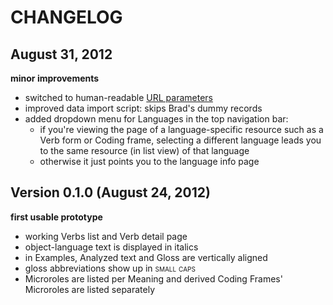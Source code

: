 # CHANGELOG

## August 31, 2012
**minor improvements**
- switched to human-readable [URL parameters](https://github.com/fanaugen/valency/issues/1)
- improved data import script: skips Brad's dummy records
- added dropdown menu for Languages in the top navigation bar:
  - if you're viewing the page of a language-specific resource such as a Verb form or Coding frame,
    selecting a different language leads you to the same resource (in list view) of that language
  - otherwise it just points you to the language info page

    
  

## Version 0.1.0 (August 24, 2012)
**first usable prototype**
- working Verbs list and Verb detail page
- object-language text is displayed in italics
- in Examples, Analyzed text and Gloss are vertically aligned
- gloss abbreviations show up in <span style="font-variant:small-caps">small caps</span>
- Microroles are listed per Meaning and derived Coding Frames' Microroles are listed separately 
